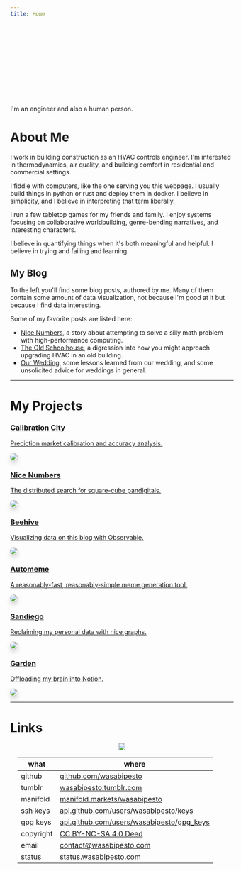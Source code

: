 ```yaml
---
title: Home
---
```


<style>
h1.hero {
  margin: 2rem 0;
  font-size: 3rem;
  background: linear-gradient(30deg, var(--theme-foreground-focus), currentColor);
  -webkit-background-clip: text;
  -webkit-text-fill-color: transparent;
  background-clip: text;
}

.card {
  margin: 0;
}
.gallery img {
  max-width: 100%;
  border-radius: 8px;
  box-shadow: 0 0 0 0.75px rgba(128, 128, 128, 0.2), 0 6px 12px 0 rgba(0, 0, 0, 0.2);
  aspect-ratio: 2500 / 1900;
}
.center {
  display: flex;
  text-align: center;
  align-items: center;
  justify-content: center;
}
</style>

<h1 class="hero">Hello, I'm wasabipesto.</h1>

I'm an engineer and also a human person.

# About Me

I work in building construction as an HVAC controls engineer. I'm interested in thermodynamics, air quality, and building comfort in residential and commercial settings.

I fiddle with computers, like the one serving you this webpage. I usually build things in python or rust and deploy them in docker. I believe in simplicity, and I believe in interpreting that term liberally.

I run a few tabletop games for my friends and family. I enjoy systems focusing on collaborative worldbuilding, genre-bending narratives, and interesting characters.

I believe in quantifying things when it's both meaningful and helpful. I believe in trying and failing and learning.

## My Blog

To the left you'll find some blog posts, authored by me. Many of them contain some amount of data visualization, not because I'm good at it but because I find data interesting.

Some of my favorite posts are listed here:

- [Nice Numbers](/nice/), a story about attempting to solve a silly math problem with high-performance computing.
- [The Old Schoolhouse](/schoolhouse/), a digression into how you might approach upgrading HVAC in an old building.
- [Our Wedding](/wedding/), some lessons learned from our wedding, and some unsolicited advice for weddings in general.

---

# My Projects

<div class="grid grid-cols-2">
  <div class="card gallery">
  <a href="https://calibration.city/">
    <h3>Calibration City</h3>
    <div>Preciction market calibration and accuracy analysis.</div>
    <p><img src="homepage/projects/calibrationcity.png" /></p>
  </a>
  </div>
  <div class="card gallery">
  <a href="https://nicenumbers.net/">
    <h3>Nice Numbers</h3>
    <div>The distributed search for square-cube pandigitals.</div>
    <p><img src="homepage/projects/nicenumbers.png" /></p>
  </a>
  </div>
  <div class="card gallery">
  <a href="https://github.com/wasabipesto/beehive">
    <h3>Beehive</h3>
    <div>Visualizing data on this blog with Observable.</div>
    <p><img src="homepage/projects/beehive.png" /></p>
  </a>
  </div>
  <div class="card gallery">
  <a href="https://meme.limo/">
    <h3>Automeme</h3>
    <div>A reasonably-fast, reasonably-simple meme generation tool.</div>
    <p><img src="homepage/projects/automeme.png" /></p>
  </a>
  </div>
  <div class="card gallery">
  <a href="https://github.com/wasabipesto/sandiego">
    <h3>Sandiego</h3>
    <div>Reclaiming my personal data with nice graphs.</div>
    <p><img src="homepage/projects/sandiego.png" /></p>
  </a>
  </div>
  <div class="card gallery">
  <a href="https://wasabipesto.com/notion">
    <h3>Garden</h3>
    <div>Offloading my brain into Notion.</div>
    <p><img src="homepage/projects/garden.png" /></p>
  </a>
  </div>
</div>

---

# Links

<div class="grid grid-cols-3">
  <div class="card center">
    <a href="https://applianceri.ng/next?host=wasabipesto.com">
      <img src="homepage/classe-nBoPjadlesc.500x334.png" style="max-width: 90%;">
    </a>
  </div>
  <div class="card grid-colspan-2">
  <div style="width: 95%; margin: 1rem;">

| what      | where                                                                                          |
| --------- | ---------------------------------------------------------------------------------------------- |
| github    | [github.com/wasabipesto](https://github.com/wasabipesto)                                       |
| tumblr    | [wasabipesto.tumblr.com](https://wasabipesto.tumblr.com)                                       |
| manifold  | [manifold.markets/wasabipesto](https://manifold.markets/wasabipesto)                           |
| ssh keys  | [api.github.com/users/wasabipesto/keys](https://api.github.com/users/wasabipesto/keys)         |
| gpg keys  | [api.github.com/users/wasabipesto/gpg_keys](https://api.github.com/users/wasabipesto/gpg_keys) |
| copyright | [CC BY-NC-SA 4.0 Deed](https://creativecommons.org/licenses/by-nc-sa/4.0/)                     |
| email     | [contact@wasabipesto.com](mailto://contact@wasabipesto.com)                                    |
| status    | [status.wasabipesto.com](https://status.wasabipesto.com/)                                      |

  </div>
  </div>
</div>
